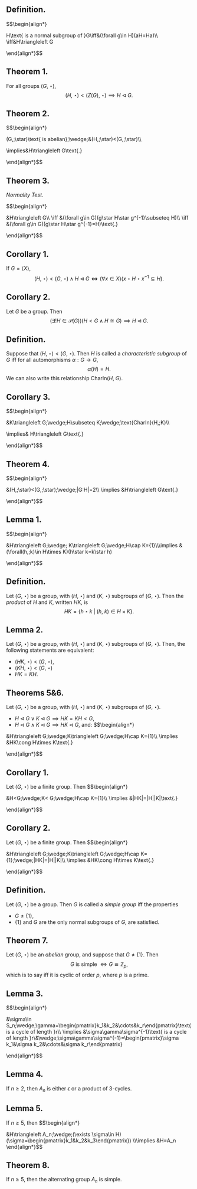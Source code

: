 
## Definition.

$$\begin{align*}

H\text{ is a normal subgroup of }G\iff&(\forall g\in H)(aH=Ha)\\\\
\iff&H\triangleleft G

\end{align*}$$

## Theorem 1.

For all groups $(G,\;\star)$,
$$(H,\;\star)<(Z(G),\;\star)\implies H\triangleleft G\text{.}$$

## Theorem 2.

$$\begin{align*}

(G,\;\star)\text{ is abelian}\;\wedge\;&(H,\;\star)<(G,\;\star)\\\\

\implies&H\triangleleft G\text{.}

\end{align*}$$

## Theorem 3. 
*Normality Test.*

$$\begin{align*}

&H\triangleleft G\\\\
\iff &(\forall g\in G)(g\star H\star g^{-1}\subseteq H)\\\\
\iff &(\forall g\in G)(g\star H\star g^{-1}=H)\text{.}

\end{align*}$$

## Corollary 1.

If $G=\langle X \rangle$,
$$(H,\;\star)<(G,\;\star)\;\wedge\;H\triangleleft G\iff(\forall x\in X)(x\star H\star x^{-1}\subseteq H)\text{.}$$

## Corollary 2.

Let $G$ be a group. Then
$$(\exists !H\in \mathcal{P}(G))(H<G\;\wedge\;H\cong G)\implies H\triangleleft G\text{.}$$

## Definition.

Suppose that $(H,\;\star)<(G,\;\star)$. Then $H$ is called a *characteristic subgroup* of $G$ iff for all automorphisms $\alpha:G\rightarrow G$,
$$\alpha(H)=H\text{.}$$
We can also write this relationship $\text{CharIn}(H,\;G)$.
## Corollary 3.

$$\begin{align*}

&K\triangleleft G\;\wedge\;H\subseteq K\;\wedge\;\text{CharIn}(H,\;K)\\\\

\implies& H\triangleleft G\text{.}

\end{align*}$$

## Theorem 4.

$$\begin{align*}

&(H,\;\star)<(G,\;\star)\;\wedge\;|G:H|=2\\\\
\implies &H\triangleleft G\text{.}

\end{align*}$$

## Lemma 1.

$$\begin{align*}

&H\triangleleft G\;\wedge\; K\triangleleft G\;\wedge\;H\cap K=\{1\}\\\\\implies &(\forall(h,\;k)\in H\times K)(h\star k=k\star h)

\end{align*}$$

## Definition.

Let $(G,\;\star)$ be a group, with $(H,\;\star)$ and $(K,\;\star)$ subgroups of $(G,\;\star)$. Then the *product* of $H$ and $K$, written $HK$, is
$$HK=\{h\star k\;|\;(h,\;k)\in H\times K\}\text{.}$$

## Lemma 2.

Let $(G,\;\star)$ be a group, with $(H,\;\star)$ and $(K,\;\star)$ subgroups of $(G,\;\star)$. Then, the following statements are equivalent:
- $(HK,\;\star)<(G,\;\star)$,
- $(KH,\;\star)<(G,\;\star)$
- $HK=KH$.

## Theorems 5&6.

Let $(G,\;\star)$ be a group, with $(H,\;\star)$ and $(K,\;\star)$ subgroups of $(G,\;\star)$.
- $H\triangleleft G\;\vee\;K\triangleleft G\implies HK=KH< G$,
- $H\triangleleft G\;\wedge\;K\triangleleft G\implies HK\triangleleft G$,
and:
$$\begin{align*}

&H\triangleleft G\;\wedge\;K\triangleleft G\;\wedge\;H\cap K=\{1\}\\\\
\implies &HK\cong H\times K\text{.}

\end{align*}$$

## Corollary 1.

Let $(G,\;\star)$ be a finite group. Then
$$\begin{align*}

&H<G\;\wedge\;K< G\;\wedge\;H\cap K=\{1\}\\\\
\implies &|HK|=|H||K|\text{.}

\end{align*}$$

## Corollary 2.

Let $(G,\;\star)$ be a finite group. Then
$$\begin{align*}

&H\triangleleft G\;\wedge\;K\triangleleft G\;\wedge\;H\cap K=\{1\}\;\wedge\;|HK|=|H||K|\\\\
\implies &HK\cong H\times K\text{.}

\end{align*}$$

## Definition.

Let $(G,\;\star)$ be a group. Then $G$ is called a *simple group* iff the properties
- $G\neq\{1\}$,
- $\{1\}$ and $G$ are the only normal subgroups of $G$,
are satisfied.

## Theorem 7.

Let $(G,\;\star)$ be an *abelian* group, and suppose that $G\neq \{1\}$. Then
$$G\text{ is simple }\iff G\cong\mathbb{Z}_p\text{,}$$
which is to say iff it is cyclic of order $p$, where $p$ is a prime.

## Lemma 3.

$$\begin{align*}

&\sigma\in S_n\;\wedge\;\gamma=\begin{pmatrix}k_1&k_2&\cdots&k_r\end{pmatrix}\text{ is a cycle of length }r\\\\
\implies &\sigma\gamma\sigma^{-1}\text{ is a cycle of length }r\\&\wedge\;\sigma\gamma\sigma^{-1}=\begin{pmatrix}\sigma k_1&\sigma k_2&\cdots&\sigma k_r\end{pmatrix}

\end{align*}$$

## Lemma 4.

If $n\geq 2$, then $A_n$ is either $\epsilon$ or a product of $3$-cycles.

## Lemma 5.

If $n\geq 5$, then
$$\begin{align*}

&H\triangleleft A_n\;\wedge\;(\exists \sigma\in H)(\sigma=\begin{pmatrix}k_1&k_2&k_3\end{pmatrix})
\\\\\implies &H=A_n
\end{align*}$$

## Theorem 8.

If $n\geq 5$, then the alternating group $A_n$ is simple.